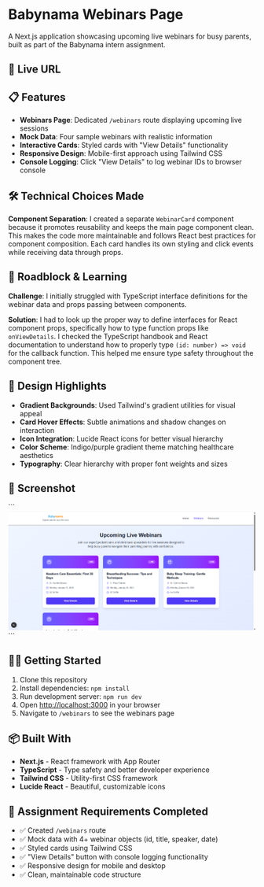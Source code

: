 # Babynama Webinars Page

A Next.js application showcasing upcoming live webinars for busy parents, built as part of the Babynama intern assignment.

## 🚀 Live URL


## 📋 Features

- **Webinars Page**: Dedicated `/webinars` route displaying upcoming live sessions
- **Mock Data**: Four sample webinars with realistic information
- **Interactive Cards**: Styled cards with "View Details" functionality
- **Responsive Design**: Mobile-first approach using Tailwind CSS
- **Console Logging**: Click "View Details" to log webinar IDs to browser console

## 🛠️ Technical Choices Made

**Component Separation**: I created a separate `WebinarCard` component because it promotes reusability and keeps the main page component clean. This makes the code more maintainable and follows React best practices for component composition. Each card handles its own styling and click events while receiving data through props.

## 🚧 Roadblock & Learning

**Challenge**: I initially struggled with TypeScript interface definitions for the webinar data and props passing between components.

**Solution**: I had to look up the proper way to define interfaces for React component props, specifically how to type function props like `onViewDetails`. I checked the TypeScript handbook and React documentation to understand how to properly type `(id: number) => void` for the callback function. This helped me ensure type safety throughout the component tree.

## 🎨 Design Highlights

- **Gradient Backgrounds**: Used Tailwind's gradient utilities for visual appeal
- **Card Hover Effects**: Subtle animations and shadow changes on interaction
- **Icon Integration**: Lucide React icons for better visual hierarchy
- **Color Scheme**: Indigo/purple gradient theme matching healthcare aesthetics
- **Typography**: Clear hierarchy with proper font weights and sizes

## 📱 Screenshot

\`\`\`
![Webinars Page Screenshot](./public/image.png)
\`\`\`

## 🏃‍♂️ Getting Started

1. Clone this repository
2. Install dependencies: `npm install`
3. Run development server: `npm run dev`
4. Open [http://localhost:3000](http://localhost:3000) in your browser
5. Navigate to `/webinars` to see the webinars page

## 📦 Built With

- **Next.js** - React framework with App Router
- **TypeScript** - Type safety and better developer experience
- **Tailwind CSS** - Utility-first CSS framework
- **Lucide React** - Beautiful, customizable icons

## 🎯 Assignment Requirements Completed

- ✅ Created `/webinars` route
- ✅ Mock data with 4+ webinar objects (id, title, speaker, date)
- ✅ Styled cards using Tailwind CSS
- ✅ "View Details" button with console logging functionality
- ✅ Responsive design for mobile and desktop
- ✅ Clean, maintainable code structure
